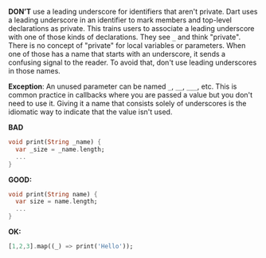 **DON’T** use a leading underscore for identifiers that aren't private. Dart
uses a leading underscore in an identifier to mark members and top-level
declarations as private. This trains users to associate a leading underscore
with one of those kinds of declarations. They see `_` and  think "private".
There is no concept of "private" for local variables or parameters.  When one of 
those has a name that starts with an underscore, it sends a confusing signal to
the reader. To avoid that, don't use leading underscores in those names.

**Exception**: An unused parameter can be named `_`, `__`, `___`, etc.  This is
common practice in callbacks where you are passed a value but you don't need
to use it. Giving it a name that consists solely of underscores is the idiomatic
way to indicate that the value isn't used.

**BAD**
```dart
void print(String _name) {
  var _size = _name.length;
  ...
}
```
**GOOD:**

```dart
void print(String name) {
  var size = name.length;
  ...
}
```

**OK:**

```dart
[1,2,3].map((_) => print('Hello'));
```
